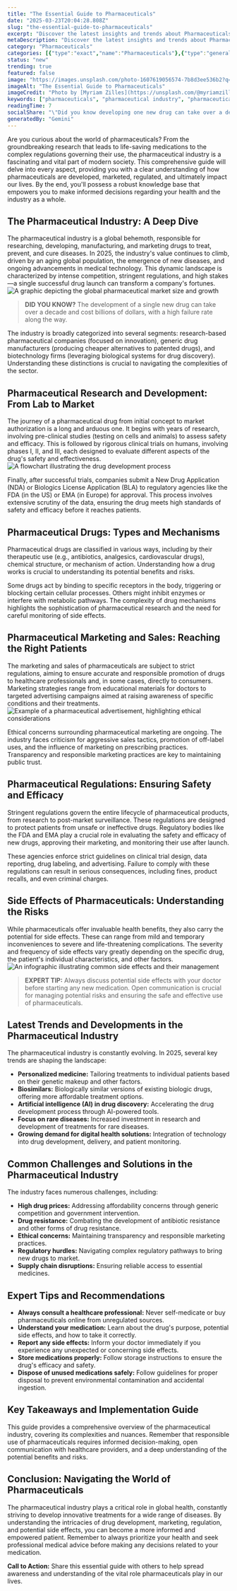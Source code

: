 ```yaml
---
title: "The Essential Guide to Pharmaceuticals"
date: "2025-03-23T20:04:28.808Z"
slug: "the-essential-guide-to-pharmaceuticals"
excerpt: "Discover the latest insights and trends about Pharmaceuticals. This comprehensive guide covers everything you need to know about Pharmaceuticals in 2025."
metaDescription: "Discover the latest insights and trends about Pharmaceuticals. This comprehensive guide covers everything you need to know about Pharmaceuticals in 2025."
category: "Pharmaceuticals"
categories: [{"type":"exact","name":"Pharmaceuticals"},{"type":"general","name":"Healthcare"},{"type":"medium","name":"Drug Development"},{"type":"specific","name":"Clinical Trials"},{"type":"niche","name":"Biomarker Analysis"}]
status: "new"
trending: true
featured: false
image: "https://images.unsplash.com/photo-1607619056574-7b8d3ee536b2?q=85&w=1200&fit=max&fm=webp&auto=compress"
imageAlt: "The Essential Guide to Pharmaceuticals"
imageCredit: "Photo by [Myriam Zilles](https://unsplash.com/@myriamzilles) on Unsplash"
keywords: ["pharmaceuticals", "pharmaceutical industry", "pharmaceutical drugs", "best pharmaceutical companies", "new pharmaceutical drugs", "pharmaceutical research and development", "buy pharmaceuticals online", "pharmaceutical regulations", "side effects of pharmaceuticals", "pharmaceutical marketing"]
readingTime: 7
socialShare: "\"Did you know developing one new drug can take over a decade and cost billions? The pharmaceutical industry's journey from lab to market is far more complex than you might imagine.\""
generatedBy: "Gemini"
---
```




Are you curious about the world of pharmaceuticals?  From the groundbreaking research that leads to life-saving medications to the complex regulations governing their use, the pharmaceutical industry is a fascinating and vital part of modern society.  This comprehensive guide will delve into every aspect, providing you with a clear understanding of how pharmaceuticals are developed, marketed, regulated, and ultimately impact our lives.  By the end, you'll possess a robust knowledge base that empowers you to make informed decisions regarding your health and the industry as a whole.

## The Pharmaceutical Industry: A Deep Dive

The pharmaceutical industry is a global behemoth, responsible for researching, developing, manufacturing, and marketing drugs to treat, prevent, and cure diseases.  In 2025, the industry's value continues to climb, driven by an aging global population, the emergence of new diseases, and ongoing advancements in medical technology.  This dynamic landscape is characterized by intense competition, stringent regulations, and high stakes—a single successful drug launch can transform a company's fortunes. ![A graphic depicting the global pharmaceutical market size and growth](https://images.unsplash.com/photo-1607619056574-7b8d3ee536b2?q=85&w=1200&fit=max&fm=webp&auto=compress)

> **DID YOU KNOW?** The development of a single new drug can take over a decade and cost billions of dollars, with a high failure rate along the way.

The industry is broadly categorized into several segments:  research-based pharmaceutical companies (focused on innovation), generic drug manufacturers (producing cheaper alternatives to patented drugs), and biotechnology firms (leveraging biological systems for drug discovery).  Understanding these distinctions is crucial to navigating the complexities of the sector.

## Pharmaceutical Research and Development: From Lab to Market

The journey of a pharmaceutical drug from initial concept to market authorization is a long and arduous one. It begins with years of research, involving pre-clinical studies (testing on cells and animals) to assess safety and efficacy.  This is followed by rigorous clinical trials on humans, involving phases I, II, and III, each designed to evaluate different aspects of the drug's safety and effectiveness.  ![A flowchart illustrating the drug development process](https://images.unsplash.com/photo-1576671081837-49000212a370?q=85&w=1200&fit=max&fm=webp&auto=compress)

Finally, after successful trials, companies submit a New Drug Application (NDA) or Biologics License Application (BLA) to regulatory agencies like the FDA (in the US) or EMA (in Europe) for approval. This process involves extensive scrutiny of the data, ensuring the drug meets high standards of safety and efficacy before it reaches patients.

## Pharmaceutical Drugs: Types and Mechanisms

Pharmaceutical drugs are classified in various ways, including by their therapeutic use (e.g., antibiotics, analgesics, cardiovascular drugs), chemical structure, or mechanism of action.  Understanding how a drug works is crucial to understanding its potential benefits and risks.

Some drugs act by binding to specific receptors in the body, triggering or blocking certain cellular processes. Others might inhibit enzymes or interfere with metabolic pathways.  The complexity of drug mechanisms highlights the sophistication of pharmaceutical research and the need for careful monitoring of side effects.

## Pharmaceutical Marketing and Sales: Reaching the Right Patients

The marketing and sales of pharmaceuticals are subject to strict regulations, aiming to ensure accurate and responsible promotion of drugs to healthcare professionals and, in some cases, directly to consumers.  Marketing strategies range from educational materials for doctors to targeted advertising campaigns aimed at raising awareness of specific conditions and their treatments.  ![Example of a pharmaceutical advertisement, highlighting ethical considerations](https://images.unsplash.com/photo-1573883430697-4c3479aae6b9?q=85&w=1200&fit=max&fm=webp&auto=compress)

Ethical concerns surrounding pharmaceutical marketing are ongoing.  The industry faces criticism for aggressive sales tactics, promotion of off-label uses, and the influence of marketing on prescribing practices.  Transparency and responsible marketing practices are key to maintaining public trust.

## Pharmaceutical Regulations: Ensuring Safety and Efficacy

Stringent regulations govern the entire lifecycle of pharmaceutical products, from research to post-market surveillance.  These regulations are designed to protect patients from unsafe or ineffective drugs.  Regulatory bodies like the FDA and EMA play a crucial role in evaluating the safety and efficacy of new drugs, approving their marketing, and monitoring their use after launch.

These agencies enforce strict guidelines on clinical trial design, data reporting, drug labeling, and advertising.  Failure to comply with these regulations can result in serious consequences, including fines, product recalls, and even criminal charges.

## Side Effects of Pharmaceuticals: Understanding the Risks

While pharmaceuticals offer invaluable health benefits, they also carry the potential for side effects. These can range from mild and temporary inconveniences to severe and life-threatening complications.  The severity and frequency of side effects vary greatly depending on the specific drug, the patient's individual characteristics, and other factors.  ![An infographic illustrating common side effects and their management](https://images.unsplash.com/photo-1587854692152-cbe660dbde88?q=85&w=1200&fit=max&fm=webp&auto=compress)

> **EXPERT TIP:**  Always discuss potential side effects with your doctor before starting any new medication.  Open communication is crucial for managing potential risks and ensuring the safe and effective use of pharmaceuticals.

## Latest Trends and Developments in the Pharmaceutical Industry

The pharmaceutical industry is constantly evolving.  In 2025, several key trends are shaping the landscape:

* **Personalized medicine:** Tailoring treatments to individual patients based on their genetic makeup and other factors.
* **Biosimilars:**  Biologically similar versions of existing biologic drugs, offering more affordable treatment options.
* **Artificial intelligence (AI) in drug discovery:** Accelerating the drug development process through AI-powered tools.
* **Focus on rare diseases:** Increased investment in research and development of treatments for rare diseases.
* **Growing demand for digital health solutions:** Integration of technology into drug development, delivery, and patient monitoring.

## Common Challenges and Solutions in the Pharmaceutical Industry

The industry faces numerous challenges, including:

* **High drug prices:**  Addressing affordability concerns through generic competition and government intervention.
* **Drug resistance:**  Combating the development of antibiotic resistance and other forms of drug resistance.
* **Ethical concerns:**  Maintaining transparency and responsible marketing practices.
* **Regulatory hurdles:**  Navigating complex regulatory pathways to bring new drugs to market.
* **Supply chain disruptions:**  Ensuring reliable access to essential medicines.

## Expert Tips and Recommendations

* **Always consult a healthcare professional:** Never self-medicate or buy pharmaceuticals online from unregulated sources.
* **Understand your medication:**  Learn about the drug's purpose, potential side effects, and how to take it correctly.
* **Report any side effects:**  Inform your doctor immediately if you experience any unexpected or concerning side effects.
* **Store medications properly:**  Follow storage instructions to ensure the drug's efficacy and safety.
* **Dispose of unused medications safely:**  Follow guidelines for proper disposal to prevent environmental contamination and accidental ingestion.

## Key Takeaways and Implementation Guide

This guide provides a comprehensive overview of the pharmaceutical industry, covering its complexities and nuances.  Remember that responsible use of pharmaceuticals requires informed decision-making, open communication with healthcare providers, and a deep understanding of the potential benefits and risks.

## Conclusion: Navigating the World of Pharmaceuticals

The pharmaceutical industry plays a critical role in global health, constantly striving to develop innovative treatments for a wide range of diseases. By understanding the intricacies of drug development, marketing, regulation, and potential side effects, you can become a more informed and empowered patient.  Remember to always prioritize your health and seek professional medical advice before making any decisions related to your medication.

**Call to Action:**  Share this essential guide with others to help spread awareness and understanding of the vital role pharmaceuticals play in our lives.

